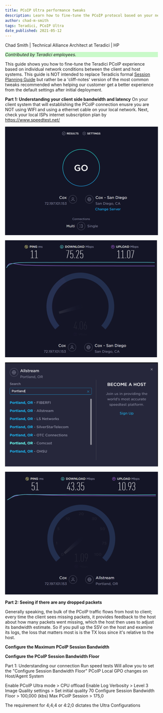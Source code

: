 ```yaml
---
title: PCoIP Ultra performance tweaks
description: Learn how to fine-tune the PCoIP protocol based on your network conditions.
author: chad-m-smith
tags: Teradici, PCoIP Ultra
date_published: 2021-05-12
---
```


Chad Smith | Technical Alliance Architect at Teradici | HP

<p style="background-color:#CAFACA;"><i>Contributed by Teradici employees.</i></p>

This guide shows you how to fine-tune the Teradici PCoIP experience based on individual network conditions between the client and host systems. This guide is NOT intended to replace Teradicis formal [Session Planning Guide](https://www.teradici.com/web-help/pcoip_session_planning/current/tuning_session_variables/pcoip_session_variables/) but rather be a 'cliff-notes' version of the most common tweaks recommended when helping our customer get a better experience from the default settings after initial deployment. 

**Part 1: Understanding your client side bandwidth and latency**
On your client system that will establishing the PCoIP connection enusre you are NOT using WIFI and using a ethernet cable on your local network. Next, check your local ISPs internet subscription plan by https://www.speedtest.net/

 ![image](https://github.com/ChadSmithTeradici/PCoIP_Ultra_performance_tweaks/blob/main/images/SpeedTest1.png)
 
 ![image](https://github.com/ChadSmithTeradici/PCoIP_Ultra_performance_tweaks/blob/main/images/SpeedTest2.png)
 
 ![image](https://github.com/ChadSmithTeradici/PCoIP_Ultra_performance_tweaks/blob/main/images/SpeedTest3.png)
 
 ![image](https://github.com/ChadSmithTeradici/PCoIP_Ultra_performance_tweaks/blob/main/images/SpeedTest4.png)
 
 **Part 2: Seeing if there are any dropped packets**
 
Generally speaking, the bulk of the PCoIP traffic flows from host to client; every time the client sees missing packets, it provides feedback to the host about how many packets went missing, which the host then uses to adjust its bandwidth estimate. So if you pull up the SSV on the host and examine its logs, the loss that matters most is is the TX loss since it's relative to the host.
 
 
 **Configure the Maximum PCoIP Session Bandwidth**
 
 **Configure the PCoIP Session Bandwidth Floor**
 

Part 1: Understanding our connection
Run speed tests
Will allow you to set the "Configure Session Bandwidth Floor"
PCoIP Local GPO changes on Host/Agent System



Enable PCoIP Ultra mode > CPU offload
Enable Log Verbosity > Level 3
Image Quality settings > Set initial quality 70
Configure Session Bandwidth Floor > 100,000 (kbs)
Max PCoIP Session > 175,0


The requirement for 4;4;4 or 4:2;0 dictates the Ultra Configurations
